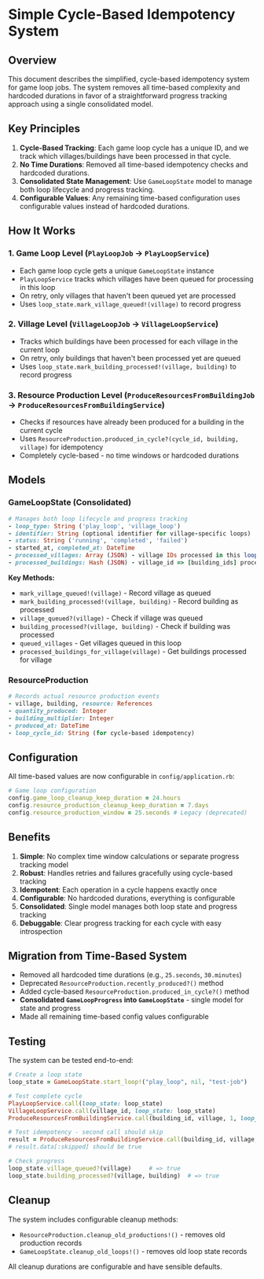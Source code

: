 # Simple Cycle-Based Idempotency System

## Overview

This document describes the simplified, cycle-based idempotency system for game loop jobs. The system removes all time-based complexity and hardcoded durations in favor of a straightforward progress tracking approach using a single consolidated model.

## Key Principles

1. **Cycle-Based Tracking**: Each game loop cycle has a unique ID, and we track which villages/buildings have been processed in that cycle.
2. **No Time Durations**: Removed all time-based idempotency checks and hardcoded durations.
3. **Consolidated State Management**: Use `GameLoopState` model to manage both loop lifecycle and progress tracking.
4. **Configurable Values**: Any remaining time-based configuration uses configurable values instead of hardcoded durations.

## How It Works

### 1. Game Loop Level (`PlayLoopJob` → `PlayLoopService`)
- Each game loop cycle gets a unique `GameLoopState` instance
- `PlayLoopService` tracks which villages have been queued for processing in this loop
- On retry, only villages that haven't been queued yet are processed
- Uses `loop_state.mark_village_queued!(village)` to record progress

### 2. Village Level (`VillageLoopJob` → `VillageLoopService`)
- Tracks which buildings have been processed for each village in the current loop
- On retry, only buildings that haven't been processed yet are queued
- Uses `loop_state.mark_building_processed!(village, building)` to record progress

### 3. Resource Production Level (`ProduceResourcesFromBuildingJob` → `ProduceResourcesFromBuildingService`)
- Checks if resources have already been produced for a building in the current cycle
- Uses `ResourceProduction.produced_in_cycle?(cycle_id, building, village)` for idempotency
- Completely cycle-based - no time windows or hardcoded durations

## Models

### GameLoopState (Consolidated)
```ruby
# Manages both loop lifecycle and progress tracking
- loop_type: String ('play_loop', 'village_loop')
- identifier: String (optional identifier for village-specific loops)
- status: String ('running', 'completed', 'failed')
- started_at, completed_at: DateTime
- processed_villages: Array (JSON) - village IDs processed in this loop
- processed_buildings: Hash (JSON) - village_id => [building_ids] processed
```

**Key Methods:**
- `mark_village_queued!(village)` - Record village as queued
- `mark_building_processed!(village, building)` - Record building as processed
- `village_queued?(village)` - Check if village was queued
- `building_processed?(village, building)` - Check if building was processed
- `queued_villages` - Get villages queued in this loop
- `processed_buildings_for_village(village)` - Get buildings processed for village

### ResourceProduction
```ruby
# Records actual resource production events
- village, building, resource: References
- quantity_produced: Integer
- building_multiplier: Integer
- produced_at: DateTime
- loop_cycle_id: String (for cycle-based idempotency)
```

## Configuration

All time-based values are now configurable in `config/application.rb`:

```ruby
# Game loop configuration
config.game_loop_cleanup_keep_duration = 24.hours
config.resource_production_cleanup_keep_duration = 7.days
config.resource_production_window = 25.seconds # Legacy (deprecated)
```

## Benefits

1. **Simple**: No complex time window calculations or separate progress tracking model
2. **Robust**: Handles retries and failures gracefully using cycle-based tracking
3. **Idempotent**: Each operation in a cycle happens exactly once
4. **Configurable**: No hardcoded durations, everything is configurable
5. **Consolidated**: Single model manages both loop state and progress tracking
6. **Debuggable**: Clear progress tracking for each cycle with easy introspection

## Migration from Time-Based System

- Removed all hardcoded time durations (e.g., `25.seconds`, `30.minutes`)
- Deprecated `ResourceProduction.recently_produced?()` method
- Added cycle-based `ResourceProduction.produced_in_cycle?()` method
- **Consolidated `GameLoopProgress` into `GameLoopState`** - single model for state and progress
- Made all remaining time-based config values configurable

## Testing

The system can be tested end-to-end:

```ruby
# Create a loop state
loop_state = GameLoopState.start_loop!("play_loop", nil, "test-job")

# Test complete cycle
PlayLoopService.call(loop_state: loop_state)
VillageLoopService.call(village_id, loop_state: loop_state)
ProduceResourcesFromBuildingService.call(building_id, village, 1, loop_cycle_id: loop_state.id)

# Test idempotency - second call should skip
result = ProduceResourcesFromBuildingService.call(building_id, village, 1, loop_cycle_id: loop_state.id)
# result.data[:skipped] should be true

# Check progress
loop_state.village_queued?(village)     # => true
loop_state.building_processed?(village, building)  # => true
```

## Cleanup

The system includes configurable cleanup methods:
- `ResourceProduction.cleanup_old_productions!()` - removes old production records
- `GameLoopState.cleanup_old_loops!()` - removes old loop state records

All cleanup durations are configurable and have sensible defaults.
